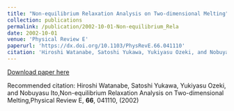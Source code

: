 ```yaml
---
title: "Non-equilibrium Relaxation Analysis on Two-dimensional Melting"
collection: publications
permalink: /publication/2002-10-01-Non-equilibrium_Rela
date: 2002-10-01
venue: 'Physical Review E'
paperurl: 'https://dx.doi.org/10.1103/PhysRevE.66.041110'
citation: 'Hiroshi Watanabe, Satoshi Yukawa, Yukiyasu Ozeki, and Nobuyasu Ito,Non-equilibrium Relaxation Analysis on Two-dimensional Melting,Physical Review E, <b>66</b>, 041110, (2002)'
---
```


<a href='https://dx.doi.org/10.1103/PhysRevE.66.041110'>Download paper here</a>

Recommended citation: Hiroshi Watanabe, Satoshi Yukawa, Yukiyasu Ozeki, and Nobuyasu Ito,Non-equilibrium Relaxation Analysis on Two-dimensional Melting,Physical Review E, <b>66</b>, 041110, (2002)
